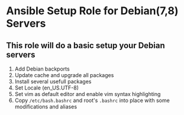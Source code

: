 # Ansible Setup Role for Debian(7,8) Servers    

## This role will do a basic setup your Debian servers  

1. Add Debian backports  
2. Update cache and upgrade all packages     
3. Install several usefull packages  
4. Set Locale (en_US.UTF-8)  
5. Set vim as default editor and enable vim syntax highlighting  
6. Copy `/etc/bash.bashrc` and root's `.bashrc` into place with some modifications and aliases
